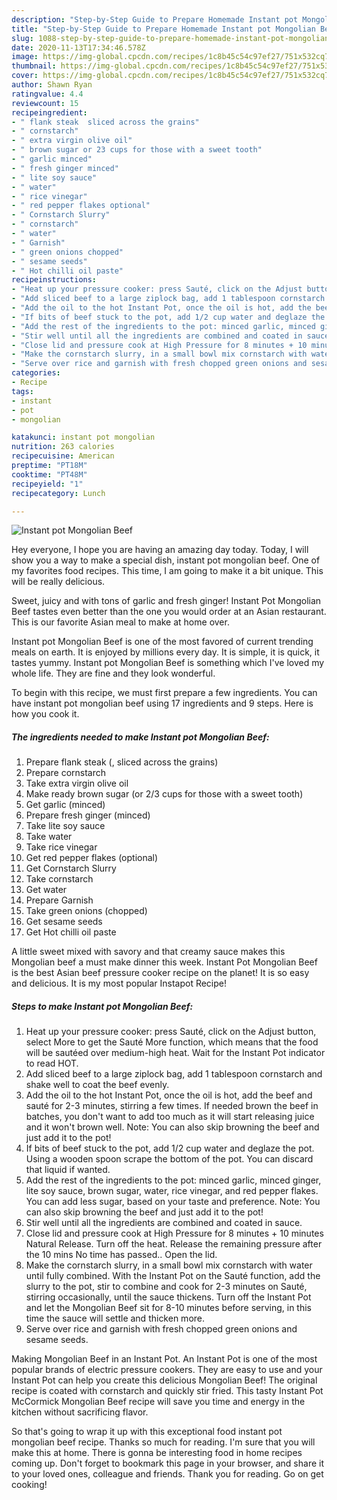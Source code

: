 ```yaml
---
description: "Step-by-Step Guide to Prepare Homemade Instant pot Mongolian Beef"
title: "Step-by-Step Guide to Prepare Homemade Instant pot Mongolian Beef"
slug: 1088-step-by-step-guide-to-prepare-homemade-instant-pot-mongolian-beef
date: 2020-11-13T17:34:46.578Z
image: https://img-global.cpcdn.com/recipes/1c8b45c54c97ef27/751x532cq70/instant-pot-mongolian-beef-recipe-main-photo.jpg
thumbnail: https://img-global.cpcdn.com/recipes/1c8b45c54c97ef27/751x532cq70/instant-pot-mongolian-beef-recipe-main-photo.jpg
cover: https://img-global.cpcdn.com/recipes/1c8b45c54c97ef27/751x532cq70/instant-pot-mongolian-beef-recipe-main-photo.jpg
author: Shawn Ryan
ratingvalue: 4.4
reviewcount: 15
recipeingredient:
- " flank steak  sliced across the grains"
- " cornstarch"
- " extra virgin olive oil"
- " brown sugar or 23 cups for those with a sweet tooth"
- " garlic minced"
- " fresh ginger minced"
- " lite soy sauce"
- " water"
- " rice vinegar"
- " red pepper flakes optional"
- " Cornstarch Slurry"
- " cornstarch"
- " water"
- " Garnish"
- " green onions chopped"
- " sesame seeds"
- " Hot chilli oil paste"
recipeinstructions:
- "Heat up your pressure cooker: press Sauté, click on the Adjust button, select More to get the Sauté More function, which means that the food will be sautéed over medium-high heat. Wait for the Instant Pot indicator to read HOT."
- "Add sliced beef to a large ziplock bag, add 1 tablespoon cornstarch and shake well to coat the beef evenly."
- "Add the oil to the hot Instant Pot, once the oil is hot, add the beef and sauté for 2-3 minutes, stirring a few times. If needed brown the beef in batches, you don&#39;t want to add too much as it will start releasing juice and it won&#39;t brown well. Note: You can also skip browning the beef and just add it to the pot!"
- "If bits of beef stuck to the pot, add 1/2 cup water and deglaze the pot. Using a wooden spoon scrape the bottom of the pot. You can discard that liquid if wanted."
- "Add the rest of the ingredients to the pot: minced garlic, minced ginger, lite soy sauce, brown sugar, water, rice vinegar, and red pepper flakes. You can add less sugar, based on your taste and preference. Note: You can also skip browning the beef and just add it to the pot!"
- "Stir well until all the ingredients are combined and coated in sauce."
- "Close lid and pressure cook at High Pressure for 8 minutes + 10 minutes Natural Release. Turn off the heat. Release the remaining pressure after the 10 mins No time has passed.. Open the lid."
- "Make the cornstarch slurry, in a small bowl mix cornstarch with water until fully combined. With the Instant Pot on the Sauté function, add the slurry to the pot, stir to combine and cook for 2-3 minutes on Sauté, stirring occasionally, until the sauce thickens. Turn off the Instant Pot and let the Mongolian Beef sit for 8-10 minutes before serving, in this time the sauce will settle and thicken more."
- "Serve over rice and garnish with fresh chopped green onions and sesame seeds."
categories:
- Recipe
tags:
- instant
- pot
- mongolian

katakunci: instant pot mongolian 
nutrition: 263 calories
recipecuisine: American
preptime: "PT18M"
cooktime: "PT48M"
recipeyield: "1"
recipecategory: Lunch

---
```



![Instant pot Mongolian Beef](https://img-global.cpcdn.com/recipes/1c8b45c54c97ef27/751x532cq70/instant-pot-mongolian-beef-recipe-main-photo.jpg)

Hey everyone, I hope you are having an amazing day today. Today, I will show you a way to make a special dish, instant pot mongolian beef. One of my favorites food recipes. This time, I am going to make it a bit unique. This will be really delicious.

Sweet, juicy and with tons of garlic and fresh ginger! Instant Pot Mongolian Beef tastes even better than the one you would order at an Asian restaurant. This is our favorite Asian meal to make at home over.

Instant pot Mongolian Beef is one of the most favored of current trending meals on earth. It is enjoyed by millions every day. It is simple, it is quick, it tastes yummy. Instant pot Mongolian Beef is something which I've loved my whole life. They are fine and they look wonderful.


To begin with this recipe, we must first prepare a few ingredients. You can have instant pot mongolian beef using 17 ingredients and 9 steps. Here is how you cook it.

<!--inarticleads1-->

##### The ingredients needed to make Instant pot Mongolian Beef:

1. Prepare  flank steak (, sliced across the grains)
1. Prepare  cornstarch
1. Take  extra virgin olive oil
1. Make ready  brown sugar (or 2/3 cups for those with a sweet tooth)
1. Get  garlic (minced)
1. Prepare  fresh ginger (minced)
1. Take  lite soy sauce
1. Take  water
1. Take  rice vinegar
1. Get  red pepper flakes (optional)
1. Get  Cornstarch Slurry
1. Take  cornstarch
1. Get  water
1. Prepare  Garnish
1. Take  green onions (chopped)
1. Get  sesame seeds
1. Get  Hot chilli oil paste


A little sweet mixed with savory and that creamy sauce makes this Mongolian beef a must make dinner this week. Instant Pot Mongolian Beef is the best Asian beef pressure cooker recipe on the planet! It is so easy and delicious. It is my most popular Instapot Recipe! 

<!--inarticleads2-->

##### Steps to make Instant pot Mongolian Beef:

1. Heat up your pressure cooker: press Sauté, click on the Adjust button, select More to get the Sauté More function, which means that the food will be sautéed over medium-high heat. Wait for the Instant Pot indicator to read HOT.
1. Add sliced beef to a large ziplock bag, add 1 tablespoon cornstarch and shake well to coat the beef evenly.
1. Add the oil to the hot Instant Pot, once the oil is hot, add the beef and sauté for 2-3 minutes, stirring a few times. If needed brown the beef in batches, you don&#39;t want to add too much as it will start releasing juice and it won&#39;t brown well. Note: You can also skip browning the beef and just add it to the pot!
1. If bits of beef stuck to the pot, add 1/2 cup water and deglaze the pot. Using a wooden spoon scrape the bottom of the pot. You can discard that liquid if wanted.
1. Add the rest of the ingredients to the pot: minced garlic, minced ginger, lite soy sauce, brown sugar, water, rice vinegar, and red pepper flakes. You can add less sugar, based on your taste and preference. Note: You can also skip browning the beef and just add it to the pot!
1. Stir well until all the ingredients are combined and coated in sauce.
1. Close lid and pressure cook at High Pressure for 8 minutes + 10 minutes Natural Release. Turn off the heat. Release the remaining pressure after the 10 mins No time has passed.. Open the lid.
1. Make the cornstarch slurry, in a small bowl mix cornstarch with water until fully combined. With the Instant Pot on the Sauté function, add the slurry to the pot, stir to combine and cook for 2-3 minutes on Sauté, stirring occasionally, until the sauce thickens. Turn off the Instant Pot and let the Mongolian Beef sit for 8-10 minutes before serving, in this time the sauce will settle and thicken more.
1. Serve over rice and garnish with fresh chopped green onions and sesame seeds.


Making Mongolian Beef in an Instant Pot. An Instant Pot is one of the most popular brands of electric pressure cookers. They are easy to use and your Instant Pot can help you create this delicious Mongolian Beef! The original recipe is coated with cornstarch and quickly stir fried. This tasty Instant Pot McCormick Mongolian Beef recipe will save you time and energy in the kitchen without sacrificing flavor. 

So that's going to wrap it up with this exceptional food instant pot mongolian beef recipe. Thanks so much for reading. I'm sure that you will make this at home. There is gonna be interesting food in home recipes coming up. Don't forget to bookmark this page in your browser, and share it to your loved ones, colleague and friends. Thank you for reading. Go on get cooking!
